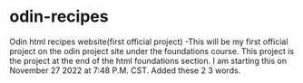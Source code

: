 # odin-recipes
Odin html recipes website(first official project)
-This will be my first official project on the odin project site under the foundations course. This project is the project at the end of the html foundations section. I am starting this on November 27 2022 at 7:48 P.M. CST. Added these 2 3 words.